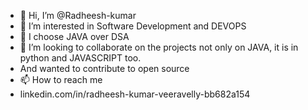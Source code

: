 - 👋 Hi, I’m @Radheesh-kumar
- 👀 I’m interested in Software Development and DEVOPS
- 🌱 I choose JAVA over DSA
- 💞️ I’m looking to collaborate on the projects not only on JAVA, it is in python and JAVASCRIPT too. 
- And wanted to contribute to open source
- 📫 How to reach me 
- linkedin.com/in/radheesh-kumar-veeravelly-bb682a154

<!---
Radheesh-kumar/Radheesh-kumar is a ✨ special ✨ repository because its `README.md` (this file) appears on your GitHub profile.
You can click the Preview link to take a look at your changes.
--->
